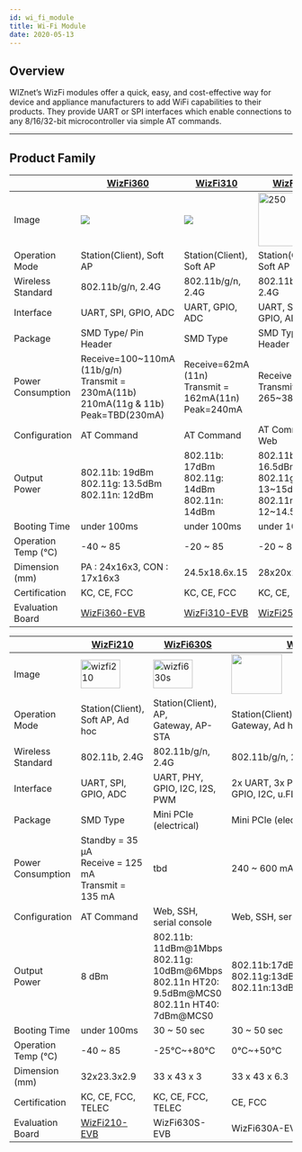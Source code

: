 ```yaml
---
id: wi_fi_module
title: Wi-Fi Module
date: 2020-05-13
---
```


## Overview

WIZnet’s WizFi modules offer a quick, easy, and cost-effective way for
device and appliance manufacturers to add WiFi capabilities to their
products. They provide UART or SPI interfaces which enable connections
to any 8/16/32-bit microcontroller via simple AT commands.

-----

## Product Family

<!--
  - [WizFi360](WizFi360/wizfi360): Single band 2.4GHz
    802.11b/g/n, low cost solution 
  - [WizFi250](WizFi250/wizfi250): Single band 2.4GHz 802.11b/g/n
    Wi-Fi module
  - [WizFi310](WizFi310/wizfi310): Single band 2.4GHz
    802.11b/g/n, Support MQTT, GMMP, TLS applications protocols 
  - [WizFi630S](WizFi630S/wizfi630s): Single band 2.4GHz
    802.11b/g/n Gateway module
  - [WizFi630A](WizFi630A/wizfi630a): Discontinued
-->

<table>
<thead>
<tr class="odd">
	<th>&nbsp;</th>
  <th><a href="WizFi360/wizfi360">WizFi360</a></th>
  <th><a href="WizFi310/wizfi310">WizFi310</a></th>
  <th><a href="WizFi250/wizfi250">WizFi250</a></th>
</tr>
</thead>
<tbody>
<tr class="even">
	<td>Image</td>
  <td><a href="WizFi360/wizfi360"><img src="https://www.wiznet.io/wp-content/uploads/2019/07/size_WizFi360_11.png"/></a></td>
  <td><a href="WizFi310/wizfi310"><img src="https://www.wiznet.io/wp-content/uploads/2016/09/wizfi_310_70.png" /></a></td>
  <td><a href="WizFi250/wizfi250"><img src="https://www.wiznet.io/wp-content/uploads/2015/04/250.png" alt="250" width="65" height="95"/></a></td>
</tr>
<tr class="odd">
	<td>Operation Mode</td><td>Station(Client), Soft AP</td><td>Station(Client), Soft AP</td><td>Station(Client), Soft AP</td>
</tr>
<tr class="even">
	<td>Wireless Standard</td><td>802.11b/g/n, 2.4G</td><td>802.11b/g/n, 2.4G</td><td>802.11b/g/n, 2.4G</td>
</tr>
<tr class="odd">
	<td>Interface</td><td>UART, SPI, GPIO, ADC</td><td>UART, GPIO, ADC</td><td>UART, SPI, GPIO, ADC</td>
</tr>
<tr class="even">
	<td>Package</td><td>SMD Type/ Pin Header</td><td>SMD Type</td><td>SMD Type/ Pin Header</td>
</tr>
<tr class="odd">
	<td>Power Consumption</td><td>Receive=100~110mA (11b/g/n)<br />
Transmit = 230mA(11b)<br />
210mA(11g &amp; 11b)<br />
Peak=TBD(230mA)</td><td>Receive=62mA (11n)<br />
Transmit = 162mA(11n)<br />
Peak=240mA</td><td>Receive=120mA<br />
Transmit = 265~385mA</td>
</tr>
<tr class="even">
	<td>Configuration</td><td>AT Command</td><td>AT Command</td><td>AT Command, Web</td>
</tr>
<tr class="odd">
	<td>Output Power</td><td>802.11b: 19dBm<br />
802.11g: 13.5dBm<br />
802.11n: 12dBm<br />
</td><td>802.11b: 17dBm<br />
802.11g: 14dBm<br />
802.11n: 14dBm<br />
</td><td>802.11b: 16.5dBm<br />
802.11g: 13~15dBm<br />
802.11n: 12~14.5dBm</td>
</tr>
<tr class="even">
	<td>Booting Time</td><td>under 100ms</td><td>under 100ms</td><td>under 100ms</td>
</tr>
<tr class="odd">
	<td>Operation Temp (℃)</td><td>-40 ~ 85</td><td>-20 ~ 85</td><td>-20 ~ 85</td>
</tr>
<tr class="even">
	<td>Dimension (mm)</td><td>PA : 24x16x3, CON : 17x16x3</td><td>24.5x18.6x.15</td><td>28x20x1.9</td>
</tr>
<tr class="odd">
	<td>Certification</td><td>KC, CE, FCC</td><td>KC, CE, FCC</td><td>KC, CE, FCC</td>
</tr>
<tr class="even">
	<td>Evaluation Board</td>
  <td><a href='WizFi360/wizfi360_evb_shield'>WizFi360-EVB</a></td>
  <td><a href='WizFi310/quick_start_guide#wizfi310-evaluation-board'>WizFi310-EVB</a></td>
  <td><a href='WizFi250/wizfi250_quickstart#wizfi250-evaluation-board'>WizFi250-EVB</a></td>
</tr>
</tbody>
</table>

			
<table>
<thead>
<tr class="odd">
	<th>&nbsp;</th>
  <th><a href="WizFi210/wizfi210">WizFi210</a></th>
  <th><a href="WizFi630S/wizfi630s">WizFi630S</a></th>
  <th><a href="WizFi630A/wizfi630a">WizFi630A</a></th>
</tr>
</thead>
<tbody>
<tr class="even">
	<td>Image</td>
  <td><a href="WizFi210/wizfi210"><img src="https://www.wiznet.io/wp-content/uploads/2015/04/wizfi210.png" alt="wizfi210" width="70" height="51"/></a></td>
  <td><a href="WizFi630S/wizfi630s"><img src="https://www.wiznet.io/wp-content/uploads/2019/09/size_1Capture-One-Session1580-500x500.png" alt="wizfi630s" width="70" height="51"/></a></td>
  <td><a href="WizFi630A/wizfi630a"><img src="https://www.wiznet.io/wp-content/uploads/2016/02/WizFi630A_top-1.png" width="90" height="71"/></a></td>
</tr>
<tr class="odd">
	<td>Operation Mode</td><td>Station(Client), Soft AP, Ad hoc</td><td>Station(Client), AP, <br />
Gateway, AP-STA<br />
</td><td>Station(Client), AP, <br />Gateway, Ad hoc</td>
</tr>
<tr class="even">
	<td>Wireless Standard</td><td>802.11b, 2.4G</td><td>802.11b/g/n, 2.4G</td><td>802.11b/g/n, 2.4G</td>
</tr>
<tr class="odd">
	<td>Interface</td><td>UART, SPI, GPIO, ADC</td><td>UART, PHY, GPIO, I2C, I2S, PWM</td><td>2x UART, 3x PHY, <br />GPIO, I2C, u.FL</td>
</tr>
<tr class="even">
	<td>Package</td><td>SMD Type</td><td>Mini PCIe (electrical)</td><td>Mini PCIe (electrical)</td>
</tr>
<tr class="odd">
	<td>Power Consumption</td><td>Standby = 35 μA<br />
Receive = 125 mA<br />
Transmit = 135 mA</td><td>tbd</td><td>240 ~ 600 mA</td>
</tr>
<tr class="even">
	<td>Configuration</td><td>AT Command</td><td>Web, SSH, serial console</td><td>Web, SSH, serial console</td>
</tr>
<tr class="odd">
	<td>Output Power</td><td>8 dBm</td><td>802.11b: 11dBm@1Mbps<br />
802.11g: 10dBm@6Mbps<br />
802.11n HT20: 9.5dBm@MCS0<br />
802.11n HT40: 7dBm@MCS0<br />
</td><td>802.11b:17dBm@11Mbps<br />
802.11g:13dBm@54Mbps<br />
802.11n:13dBm@150Mbps/72Mbps<br />
</td>
</tr>
<tr class="even">
	<td>Booting Time</td><td>under 100ms</td><td>30 ~ 50 sec</td><td>30 ~ 50 sec</td>
</tr>
<tr class="odd">
	<td>Operation Temp (℃)</td><td>-40 ~ 85</td><td>-25°C~+80°C</td><td>0°C~+50°C</td>
</tr>
<tr class="even">
	<td>Dimension (mm)</td><td>32x23.3x2.9</td><td>33 x 43 x 3</td><td>33 x 43 x 6.3</td>
</tr>
<tr class="odd">
	<td>Certification</td><td>KC, CE, FCC, TELEC</td><td>KC, CE, FCC, TELEC</td><td>CE, FCC</td>
</tr>
<tr class="even">
	<td>Evaluation Board</td>
  <td><a href='WizFi210/wizfi210-evb'>WizFi210-EVB</a></td>
  <td>WizFi630S-EVB</td>
  <td>WizFi630A-EVB</td>
</tr>
</tbody>
</table>